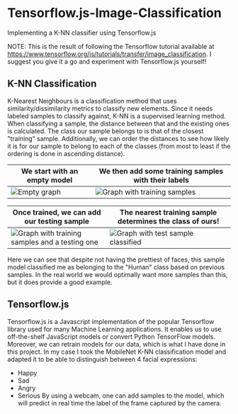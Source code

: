 # Tensorflow.js-Image-Classification
Implementing a K-NN classifier using Tensorflow.js

NOTE: This is the result of following the Tensorflow tutorial available at 
https://www.tensorflow.org/js/tutorials/transfer/image_classification. I suggest you give it a go and experiment with Tensorflow.js yourself!

<h2>K-NN Classification</h2>

K-Nearest Neighbours is a classification method that uses similarity/dissimilarity metrics to classify new elements. Since it needs labeled samples to classify against, K-NN is a supervised learning method. When classifying a sample, the distance between that and the existing ones is calculated. The class our sample belongs to is that of the closest "training" sample. Additionally, we can order the distances to see how likely it is for our sample to belong to each of the classes (from most to least if the ordering is done in ascending distance).

|  We start with an empty model   |  We then add some **training samples** with their labels   |
| --- | --- |
| ![Empty graph](/../readmeimages/images/empty_graph.png?raw=true) | ![Graph with training samples](/../readmeimages/images/sample_points.png?raw_true) |

| Once trained, we can add our **testing sample** | The nearest training sample determines the class of ours! |
| --- | --- |
| ![Graph with training samples and a testing one](/../readmeimages/images/test_sample.png?raw=true) | ![Graph with test sample classified](/../readmeimages/images/test_sample_classified.png?raw=true) |

Here we can see that despite not having the prettiest of faces, this sample model classified me as belonging to the "Human" class based on previous samples. In the real world we would optimally want more samples than this, but it does provide a good example.

<h2>Tensorflow.js</h2>

Tensorflow.js is a Javascript implementation of the popular Tensorflow library used for many Machine Learning applications. It enables us to use off-the-shelf JavaScript models or convert Python TensorFlow models. Moreover, we can retrain models for our data, which is what I have done in this project. In my case I took the MobileNet K-NN classification model and adapted it to be able to distinguish between 4 facial expressions: 
* Happy
* Sad
* Angry
* Serious
By using a webcam, one can add samples to the model, which will predict in real time the label of the frame captured by the camera.
